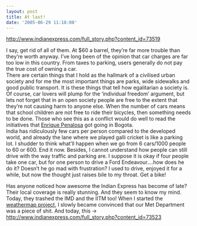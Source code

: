 ```yaml
---
layout: post
title: At last!
date: '2005-06-29 11:18:00'
---
```


<p><a href="http://www.indianexpress.com/full_story.php?content_id=73519" target="_blank">http://www.indianexpress.com/full_story.php?content_id=73519</a></p>

<p>I say, get rid of all of them. At $60 a barrel, they&rsquo;re far more trouble than they&rsquo;re worth anyway. I&rsquo;ve long been of the opinion that car charges are far too low in this country. From taxes to parking, users generally do not pay the true cost of owning a car.<br/>
 There are certain things that I hold as the hallmark of a civilised urban society and for me the most important things are parks, wide sidewalks and good public transport. It is these things that tell how egalitarian a society is. Of course, car lovers will plump for the &lsquo;individual freedom&rsquo; argument, but lets not forget that in an open society people are free to the extent that they&rsquo;re not causing harm to anyone else. When the number of cars means that school children are not free to ride their bicycles, then something needs to be done. Those who see this as a conflict would do well to read the initiatives that <a href="http://www.google.com/search?q=enrique+penalosa&amp;sourceid=opera&amp;num=0&amp;ie=utf-8&amp;oe=utf-8" target="_blank">Enrique Penalosa</a> got going in Bogota.<br/>
 India has ridiculously few cars per person compared to the developed world, and already the lane where we played galli cricket is like a parking lot. I shudder to think what&rsquo;ll happen when we go from 6 cars/1000 people to 60 or 600. End it now. Besides, I cannot understand how people can still drive with the way traffic and parking are. I suppose it is okay if four people take one car, but for one person to drive a Ford Endeavour&hellip;.how does he do it? Doesn&rsquo;t he go mad with frustration? I used to drive,  enjoyed it for a while, but now the thought just raises bile to my throat. Get a bike! </p>

<p>Has anyone noticed how awesome the Indian Express has become of late? Their local coverage is really stunning. And they seem to know my mind. Today, they trashed the IMD and the IITM too! When I started the <a href="http://patang.org/weatherdata/" target="_blank">weathermap project</a>, I slowly became convinced that our Met Department was a piece of shit. And today, this -&gt; <a href="http://www.indianexpress.com/full_story.php?content_id=73523" target="_blank">http://www.indianexpress.com/full_story.php?content_id=73523</a></p>